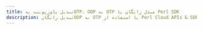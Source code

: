 ---title: تبدیل پاورپوینت بهOTP، ODP به OTP مبدل رایگان یا Perl SDKdescription: تبدیل رایگانODP به OTP با استفاده از Perl Cloud APIs & SDK. همچنین اسناد Microsoft PowerPoint را در Cloud ایجاد، ویرایش و رندر کنید.---